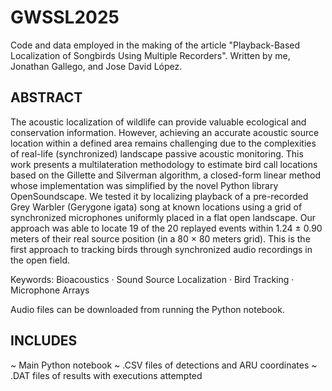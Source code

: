 # GWSSL2025
Code and data employed in the making of the article "Playback-Based Localization of Songbirds Using Multiple Recorders". Written by me, Jonathan Gallego, and Jose David López.

## ABSTRACT

The acoustic localization of wildlife can provide valuable ecological
and conservation information. However, achieving an accurate
acoustic source location within a defined area remains challenging due
to the complexities of real-life (synchronized) landscape passive acoustic
monitoring. This work presents a multilateration methodology to estimate
bird call locations based on the Gillette and Silverman algorithm,
a closed-form linear method whose implementation was simplified by the
novel Python library OpenSoundscape. We tested it by localizing playback
of a pre-recorded Grey Warbler (Gerygone igata) song at known
locations using a grid of synchronized microphones uniformly placed in
a flat open landscape. Our approach was able to locate 19 of the 20 replayed
events within 1.24 ± 0.90 meters of their real source position (in a
80 × 80 meters grid). This is the first approach to tracking birds through
synchronized audio recordings in the open field.


Keywords: Bioacoustics · Sound Source Localization · Bird Tracking ·
Microphone Arrays

Audio files can be downloaded from running the Python notebook.

## INCLUDES

~ Main Python notebook
~ .CSV files of detections and ARU coordinates
~ .DAT files of results with executions attempted